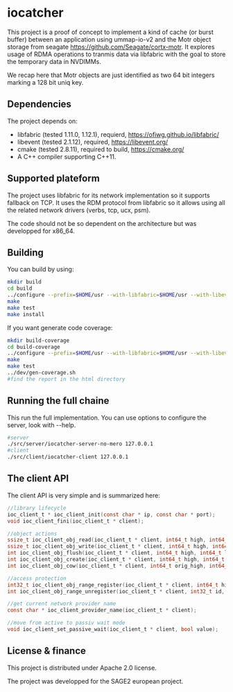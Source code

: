 iocatcher
=========

This project is a proof of concept to implement a kind of cache (or burst buffer)
between an application using ummap-io-v2 and the Motr object storage from seagate
https://github.com/Seagate/cortx-motr. It explores usage of RDMA operations to 
tranmis data via libfabric with the goal to store the temporary data in NVDIMMs.

We recap here that Motr objects are just identified as two 64 bit integers 
marking a 128 bit uniq key.

Dependencies
------------

The project depends on: 

 - libfabric (tested 1.11.0, 1.12.1), requierd, https://ofiwg.github.io/libfabric/
 - libevent (tested 2.1.12), required, https://libevent.org/
 - cmake (tested 2.8.11), required to build, https://cmake.org/
 - A C++ compiler supporting C++11.

Supported plateform
-------------------

The project uses libfabric for its network implementation so it supports fallback
on TCP. It uses the RDM protocol from libfabric so it allows using all the related
network drivers (verbs, tcp, ucx, psm).

The code should not be so dependent on the architecture but was developped for
x86_64.

Building
--------

You can build by using:

```sh
mkdir build
cd build
../configure --prefix=$HOME/usr --with-libfabric=$HOME/usr --with-libevent=$HOME/usr
make
make test
make install
```

If you want generate code coverage:

```sh
mkdir build-coverage
cd build-coverage
../configure --prefix=$HOME/usr --with-libfabric=$HOME/usr --with-libevent=$HOME/usr --enable-coverage
make
make test
../dev/gen-coverage.sh
#find the report in the html directory
```

Running the full chaine
-----------------------

This run the full implementation. You can use options to configure the server,
look with --help.

```sh
#server
./src/server/iocatcher-server-no-mero 127.0.0.1
#client
./src/client/iocatcher-client 127.0.0.1
```

The client API
--------------

The client API is very simple and is summarized here:


```c
//library lifecycle
ioc_client_t * ioc_client_init(const char * ip, const char * port);
void ioc_client_fini(ioc_client_t * client);

//object actions
ssize_t ioc_client_obj_read(ioc_client_t * client, int64_t high, int64_t low, void* buffer, size_t size, size_t offset);
ssize_t ioc_client_obj_write(ioc_client_t * client, int64_t high, int64_t low, const void* buffer, size_t size, size_t offset);
int ioc_client_obj_flush(ioc_client_t * client, int64_t high, int64_t low, uint64_t offset, uint64_t size);
int ioc_client_obj_create(ioc_client_t * client, int64_t high, int64_t low);
int ioc_client_obj_cow(ioc_client_t * client, int64_t orig_high, int64_t orig_low, int64_t dest_high, int64_t dest_low, bool allow_exist, size_t offset, size_t size);

//access protection
int32_t ioc_client_obj_range_register(ioc_client_t * client, int64_t high, int64_t low, size_t offset, size_t size, bool write);
int ioc_client_obj_range_unregister(ioc_client_t * client, int32_t id, int64_t high, int64_t low, size_t offset, size_t size, bool write);

//get current network provider name
const char * ioc_client_provider_name(ioc_client_t * client);

//move from active to passiv wait mode
void ioc_client_set_passive_wait(ioc_client_t * client, bool value);
```

License & finance
-----------------

This project is distributed under Apache 2.0 license.

The project was developped for the SAGE2 european project.

